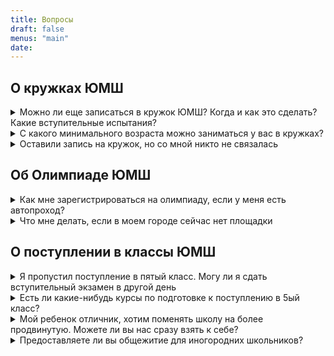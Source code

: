```yaml
---
title: Вопросы
draft: false
menus: "main"
date:
---
```



## О кружках ЮМШ

<details>
<summary>Можно ли еще записаться в кружок ЮМШ? Когда и как это сделать? Какие вступительные испытания?</summary>    
    В кружки нового набора (они так и названы в расписании) прийти можно в любой момент в течение учебного года, и никаких вступительных испытаний проходить не нужно. Запись в такие кружки происходит в момент Вашего первого появления на занятии.

    Если у Вас есть хорошая предварительная подготовка, полученная, например, в другом кружке, возможен прием и в кружки ЮМШ второго, третьего (и т. д.) годов обучения. У каждого кружка (и даже каждого желающего заниматься в таком кружке) ситуация индивидуальна и решается руководителем.
</details>

<details>
<summary> С какого минимального возраста можно заниматься у вас в кружках?</summary>
    Мы проводим кружки, начиная с третьего класса. Расписание наших кружов вы можете найти здесь
</details>

<details>
<summary> Оставили запись на кружок, но со мной никто не связалась</summary>
    Мы делаем почтовую рассылку всего пару раз в год. Если вы решили присоединиться в середине года, то можете просто прийти по <a href = "/club/#%D0%BA%D1%80%D1%83%D0%B6%D0%BA%D0%B8-%D0%BF%D0%BE-%D0%BC%D0%B0%D1%82%D0%B5%D0%BC%D0%B0%D1%82%D0%B8%D0%BA%D0%B5">расписанию</a>, указанному на сайте. 
</details>

## Об Олимпиаде ЮМШ

<details>
<summary> Как мне зарегистрироваться на олимпиаду, если у меня есть автопроход? </summary>
    Регистрация проводится через форму публикации результатов отборочного тура. Она открывается за пару недель до даты олимпиады
</details>



<details>
<summary> Что мне делать, если в моем городе сейчас нет площадки</summary>
    Можно написать организаторам с вопросом планируется ли она. И если нет, то попробовать поехать на площадку в ближайшем для вас городе
</details>


## О поступлении в классы ЮМШ

<details>
<summary> Я пропустил поступление в пятый класс. Могу ли я сдать вступительный экзамен в другой день</summary>
    Нет. Второго дня нет. Но вы можете отправить ребенка с нами в летний лагерь и записать на кружок. Там могут его заметить и персонально пригласить в класс.
</details>

<details>
<summary> Есть ли какие-нибудь курсы по подготовке к поступлению в 5ый класс?</summary>
    Нет. Но вы можете походить на наши <a href = "/club/">кружки</a> по математике.
</details>

<details>
<summary> Мой ребенок отличник, хотим поменять школу на более продвинутую. Можете ли вы нас сразу взять к себе?</summary>
    Нет. Вам будет неоходимо сдать вступительые испытания. В старших классах - это письменная работа и собеседование. В младших из-за высокой конкурецнии ещё надо будет походить на кружок и показать свои способности на длительном промежутке времени. Больше про поступление можно прочитать <a href = "/class/#%D0%BF%D0%BE%D1%81%D1%82%D1%83%D0%BF%D0%BB%D0%B5%D0%BD%D0%B8%D0%B5-%D0%B2-%D0%BA%D0%BB%D0%B0%D1%81%D1%81%D1%8B-%D1%8E%D0%BC%D1%88">здесь</a>
</details>


<details>
<summary> Предоставляете ли вы общежитие для иногородних школьников?</summary>
    Нет, к сожалению, у нас нет такой возможности.
</details>

